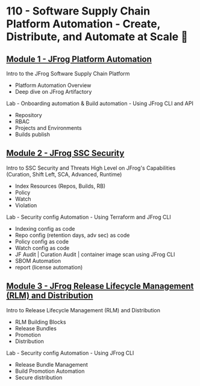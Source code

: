# 110 - Software Supply Chain Platform Automation - Create, Distribute, and Automate at Scale 🐸

## [Module 1 - JFrog Platform Automation](#module-1---jfrog-platform-automation)
Intro to the JFrog Software Supply Chain Platform
- Platform Automation Overview
- Deep dive on JFrog Artifactory

Lab - Onboarding automation & Build automation - Using JFrog CLI and API
- Repository
- RBAC
- Projects and Environments
- Builds publish

## [Module 2 - JFrog SSC Security](#module-2---jfrog-ssc-security)
Intro to SSC Security and Threats High Level on JFrog's Capabilities (Curation, Shift Left, SCA, Advanced, Runtime)
- Index Resources (Repos, Builds, RB)
- Policy 
- Watch
- Violation

Lab - Security config  Automation - Using Terraform and JFrog CLI
- Indexing config as code 
- Repo config (retention days, adv sec) as code
- Policy config as code
- Watch config as code
- JF Audit | Curation Audit | container image scan using JFrog CLI
- SBOM Automation
- report (license automation)

## [Module 3 - JFrog Release Lifecycle Management (RLM) and Distribution](#module-3---jfrog-release-lifecycle-management-rlm-and-distribution)
Intro to Release Lifecycle Management (RLM) and Distribution
- RLM Building Blocks
- Release Bundles
- Promotion
- Distribution

Lab - Security config  Automation - Using JFrog CLI
- Release Bundle Management
- Build Promotion Automation
- Secure distribution